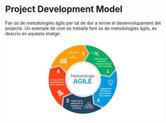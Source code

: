 <!-- TITLE: Project Development Model -->
<!-- SUBTITLE: Project Development Model -->

# Project Development Model
Fan ús de metodologies àgils per tal de dur a terme el desenvolupament del projecte. Un exemple de com es treballa fent ús de metodologies àgils, es descriu en aquesta imatge:

![Metodologias Agiles 904 X 452](/uploads/metodologias-agiles-904-x-452.jpg "Metodologias Agiles 904 X 452")